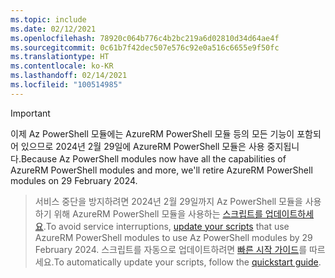 ```yaml
---
ms.topic: include
ms.date: 02/12/2021
ms.openlocfilehash: 78920c064b776c4b2bc219a6d02810d34d64ae4f
ms.sourcegitcommit: 0c61b7f42dec507e576c92e0a516c6655e9f50fc
ms.translationtype: HT
ms.contentlocale: ko-KR
ms.lasthandoff: 02/14/2021
ms.locfileid: "100514985"
---
```

> [!IMPORTANT]
> <span data-ttu-id="ed90b-101">이제 Az PowerShell 모듈에는 AzureRM PowerShell 모듈 등의 모든 기능이 포함되어 있으므로 2024년 2월 29일에 AzureRM PowerShell 모듈은 사용 중지됩니다.</span><span class="sxs-lookup"><span data-stu-id="ed90b-101">Because Az PowerShell modules now have all the capabilities of AzureRM PowerShell modules and more, we'll retire AzureRM PowerShell modules on 29 February 2024.</span></span>

> <span data-ttu-id="ed90b-102">서비스 중단을 방지하려면 2024년 2월 29일까지 Az PowerShell 모듈을 사용하기 위해 AzureRM PowerShell 모듈을 사용하는 [스크립트를 업데이트하세요](https://aka.ms/azpsmigrate).</span><span class="sxs-lookup"><span data-stu-id="ed90b-102">To avoid service interruptions, [update your scripts](https://aka.ms/azpsmigrate) that use AzureRM PowerShell modules to use Az PowerShell modules by 29 February 2024.</span></span> <span data-ttu-id="ed90b-103">스크립트를 자동으로 업데이트하려면 [빠른 시작 가이드](/powershell/azure/quickstart-migrate-azurerm-to-az-automatically)를 따르세요.</span><span class="sxs-lookup"><span data-stu-id="ed90b-103">To automatically update your scripts, follow the [quickstart guide](/powershell/azure/quickstart-migrate-azurerm-to-az-automatically).</span></span>
